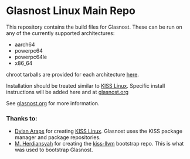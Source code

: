# Glasnost Linux Main Repo

This repository contains the build files for Glasnost. These can be run on any of the currently supported architectures:
 - aarch64
 - powerpc64
 - powerpc64le
 - x86_64
 
chroot tarballs are provided for each architecture [here](https://github.com/glasnostlinux/glasnost/releases).

Installation should be treated similar to [KISS Linux](https://k1ss.org/install). Specific install instructions will be added here and at [glasnost.org](https://glasnost.org)

See [glasnost.org](https://www.glasnost.org) for more information.

### Thanks to:
 - [Dylan Araps](https://github.com/dylanaraps) for creating [KISS Linux](https://k1ss.org). Glasnost uses the KISS package manager and package repositories.
 - [M. Herdiansyah](https://github.com/konimex) for creating the [kiss-llvm](https://github.com/konimex/kiss-llvm) bootstrap repo. This is what was used to bootstrap Glasnost.
